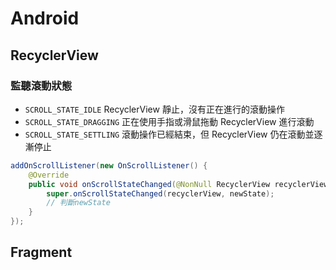 # Android

## RecyclerView

### 監聽滾動狀態

- `SCROLL_STATE_IDLE` RecyclerView 靜止，沒有正在進行的滾動操作
- `SCROLL_STATE_DRAGGING` 正在使用手指或滑鼠拖動 RecyclerView 進行滾動
- `SCROLL_STATE_SETTLING` 滾動操作已經結束，但 RecyclerView 仍在滾動並逐漸停止

```java
addOnScrollListener(new OnScrollListener() {
    @Override
    public void onScrollStateChanged(@NonNull RecyclerView recyclerView, int newState) {
        super.onScrollStateChanged(recyclerView, newState);
        // 判斷newState
    }
});
```

## Fragment

